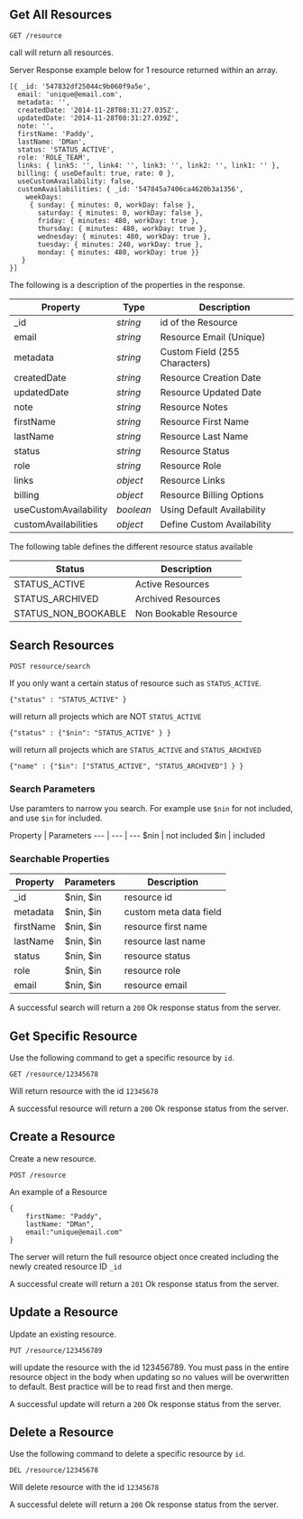 ## Get All Resources

```
GET /resource
```

call will return all resources.

Server Response example below for 1 resource returned within an array. 

```
[{ _id: '547832df25044c9b060f9a5e',
  email: 'unique@email.com',
  metadata: '',
  createdDate: '2014-11-28T08:31:27.035Z',
  updatedDate: '2014-11-28T08:31:27.039Z',
  note: '',
  firstName: 'Paddy',
  lastName: 'DMan',
  status: 'STATUS_ACTIVE',
  role: 'ROLE_TEAM',
  links: { link5: '', link4: '', link3: '', link2: '', link1: '' },
  billing: { useDefault: true, rate: 0 },
  useCustomAvailability: false,
  customAvailabilities: { _id: '547845a7406ca4620b3a1356',
    weekDays:
     { sunday: { minutes: 0, workDay: false },
       saturday: { minutes: 0, workDay: false },
       friday: { minutes: 480, workDay: true },
       thursday: { minutes: 480, workDay: true },
       wednesday: { minutes: 480, workDay: true },
       tuesday: { minutes: 240, workDay: true },
       monday: { minutes: 480, workDay: true }} 
   }
}]
```
The following is a description of the properties in the response.

Property | Type | Description
--- | --- | ---
_id | *string* | id of the Resource
email | *string* | Resource Email (Unique)
metadata | *string* | Custom Field (255 Characters)
createdDate | *string* | Resource Creation Date
updatedDate | *string* | Resource Updated Date
note | *string* | Resource Notes
firstName | *string* | Resource First Name
lastName | *string* | Resource Last Name
status | *string* | Resource Status
role | *string* | Resource Role
links | *object* |Resource Links
billing | *object* | Resource Billing Options
useCustomAvailability | *boolean* | Using Default Availability
customAvailabilities | *object* | Define Custom Availability

The following table defines the different resource status available

Status | Description
--- | ---
STATUS_ACTIVE | Active Resources
STATUS_ARCHIVED | Archived Resources
STATUS_NON_BOOKABLE | Non Bookable Resource


## Search Resources
```
POST resource/search
```
If you only want a certain status of resource such as `STATUS_ACTIVE`. 

```
{"status" : "STATUS_ACTIVE" }
```
will return all projects which are NOT `STATUS_ACTIVE`
```
{"status" : {"$nin": "STATUS_ACTIVE" } }
```
will return all projects which are `STATUS_ACTIVE` and `STATUS_ARCHIVED`
```
{"name" : {"$in": ["STATUS_ACTIVE", "STATUS_ARCHIVED"] } }
```

### Search Parameters
Use paramters to narrow you search. For example use `$nin` for not included, and use `$in` for included.

Property | Parameters
--- | --- | ---
$nin | not included
$in | included

### Searchable Properties
Property | Parameters | Description
--- | --- | ---
_id | $nin, $in | resource id
metadata | $nin, $in | custom meta data field
firstName | $nin, $in | resource first name
lastName | $nin, $in | resource last name
status | $nin, $in | resource status
role | $nin, $in | resource role
email | $nin, $in | resource email

A successful search will return a `200` Ok response status from the server.

## Get Specific Resource
Use the following command to get a specific resource by `id`.
```
GET /resource/12345678
```
Will return resource with the id `12345678`

A successful resource will return a `200` Ok response status from the server.

## Create a Resource
Create a new resource.
```
POST /resource
```
An example of a Resource

```
{
    firstName: "Paddy",
    lastName: "DMan",
    email:"unique@email.com"				   
}
```
The server will return the full resource object once created including the newly created resource ID `_id`

A successful create will return a `201` Ok response status from the server.

## Update a Resource
Update an existing resource.
```
PUT /resource/123456789
```
will update the resource with the id 123456789. You must pass in the entire resource object in the body when updating so no values will be overwritten to default. Best practice will be to read first and then merge.  

A successful update will return a `200` Ok response status from the server.

## Delete a Resource
Use the following command to delete a specific resource by `id`.
```
DEL /resource/12345678
```
Will delete resource with the id `12345678`

A successful delete will return a `200` Ok response status from the server.

